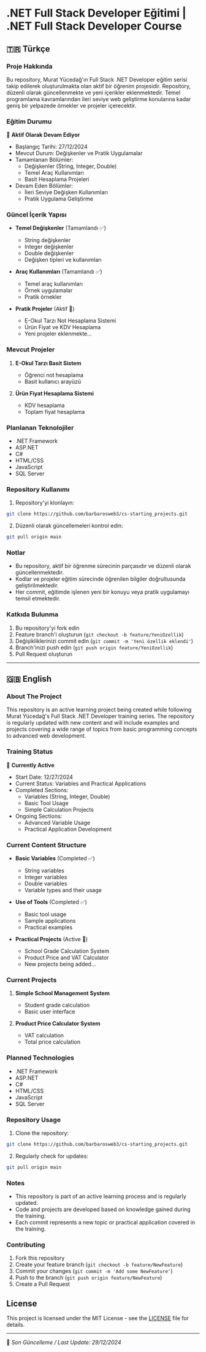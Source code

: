 # .NET Full Stack Developer Eğitimi | .NET Full Stack Developer Course

## 🇹🇷 Türkçe

### Proje Hakkında
Bu repository, Murat Yücedağ'ın Full Stack .NET Developer eğitim serisi takip edilerek oluşturulmakta olan aktif bir öğrenim projesidir. Repository, düzenli olarak güncellenmekte ve yeni içerikler eklenmektedir. Temel programlama kavramlarından ileri seviye web geliştirme konularına kadar geniş bir yelpazede örnekler ve projeler içerecektir.

### Eğitim Durumu
🔄 **Aktif Olarak Devam Ediyor**
- Başlangıç Tarihi: 27/12/2024
- Mevcut Durum: Değişkenler ve Pratik Uygulamalar
- Tamamlanan Bölümler:
  - Değişkenler (String, Integer, Double)
  - Temel Araç Kullanımları
  - Basit Hesaplama Projeleri
- Devam Eden Bölümler:
  - İleri Seviye Değişken Kullanımları
  - Pratik Uygulama Geliştirme

### Güncel İçerik Yapısı
- **Temel Değişkenler** (Tamamlandı ✅)
  - String değişkenler
  - Integer değişkenler
  - Double değişkenler
  - Değişken tipleri ve kullanımları

- **Araç Kullanımları** (Tamamlandı ✅)
  - Temel araç kullanımları
  - Örnek uygulamalar
  - Pratik örnekler

- **Pratik Projeler** (Aktif 🔄)
  - E-Okul Tarzı Not Hesaplama Sistemi
  - Ürün Fiyat ve KDV Hesaplama
  - Yeni projeler eklenmekte...

### Mevcut Projeler
1. **E-Okul Tarzı Basit Sistem**
   - Öğrenci not hesaplama
   - Basit kullanıcı arayüzü

2. **Ürün Fiyat Hesaplama Sistemi**
   - KDV hesaplama
   - Toplam fiyat hesaplama

### Planlanan Teknolojiler
- .NET Framework
- ASP.NET
- C#
- HTML/CSS
- JavaScript
- SQL Server

### Repository Kullanımı
1. Repository'yi klonlayın:
```bash
git clone https://github.com/barbarosweb3/cs-starting_projects.git
```
2. Düzenli olarak güncellemeleri kontrol edin:
```bash
git pull origin main
```

### Notlar
- Bu repository, aktif bir öğrenme sürecinin parçasıdır ve düzenli olarak güncellenmektedir.
- Kodlar ve projeler eğitim sürecinde öğrenilen bilgiler doğrultusunda geliştirilmektedir.
- Her commit, eğitimde işlenen yeni bir konuyu veya pratik uygulamayı temsil etmektedir.

### Katkıda Bulunma
1. Bu repository'yi fork edin
2. Feature branch'i oluşturun (`git checkout -b feature/YeniOzellik`)
3. Değişikliklerinizi commit edin (`git commit -m 'Yeni özellik eklendi'`)
4. Branch'inizi push edin (`git push origin feature/YeniOzellik`)
5. Pull Request oluşturun

---

## 🇬🇧 English

### About The Project
This repository is an active learning project being created while following Murat Yücedağ's Full Stack .NET Developer training series. The repository is regularly updated with new content and will include examples and projects covering a wide range of topics from basic programming concepts to advanced web development.

### Training Status
🔄 **Currently Active**
- Start Date: 12/27/2024
- Current Status: Variables and Practical Applications
- Completed Sections:
  - Variables (String, Integer, Double)
  - Basic Tool Usage
  - Simple Calculation Projects
- Ongoing Sections:
  - Advanced Variable Usage
  - Practical Application Development

### Current Content Structure
- **Basic Variables** (Completed ✅)
  - String variables
  - Integer variables
  - Double variables
  - Variable types and their usage

- **Use of Tools** (Completed ✅)
  - Basic tool usage
  - Sample applications
  - Practical examples

- **Practical Projects** (Active 🔄)
  - School Grade Calculation System
  - Product Price and VAT Calculator
  - New projects being added...

### Current Projects
1. **Simple School Management System**
   - Student grade calculation
   - Basic user interface

2. **Product Price Calculator System**
   - VAT calculation
   - Total price calculation

### Planned Technologies
- .NET Framework
- ASP.NET
- C#
- HTML/CSS
- JavaScript
- SQL Server

### Repository Usage
1. Clone the repository:
```bash
git clone https://github.com/barbarosweb3/cs-starting_projects.git
```
2. Regularly check for updates:
```bash
git pull origin main
```

### Notes
- This repository is part of an active learning process and is regularly updated.
- Code and projects are developed based on knowledge gained during the training.
- Each commit represents a new topic or practical application covered in the training.

### Contributing
1. Fork this repository
2. Create your feature branch (`git checkout -b feature/NewFeature`)
3. Commit your changes (`git commit -m 'Add some NewFeature'`)
4. Push to the branch (`git push origin feature/NewFeature`)
5. Create a Pull Request

## License
This project is licensed under the MIT License - see the [LICENSE](LICENSE) file for details.

---
📝 *Son Güncelleme / Last Update: 29/12/2024*
